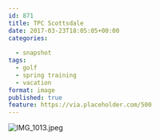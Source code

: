 ```yaml
---
id: 871
title: TPC Scottsdale
date: 2017-03-23T18:05:05+00:00
categories: 
  
  - snapshot  
tags:
  - golf
  - spring training
  - vacation
format: image
published: true
feature: https://via.placeholder.com/500
---
```

![IMG_1013.jpeg](http://claycarson.net/wp-content/uploads/2017/04/IMG_1013.jpeg)